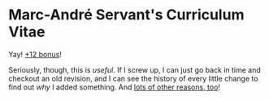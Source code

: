 # Marc-André Servant's Curriculum Vitae
Yay! [+12 bonus](http://stevehanov.ca/blog/index.php?id=56)!

Seriously, though, this is _useful_. If I screw up, I can just
go back in time and checkout an old revision, and I can see the history
of every little change to find out _why_ I added something.
And [lots of other reasons, too](https://www.toofishes.net/blog/why-i-do-my-resume-latex/)!
